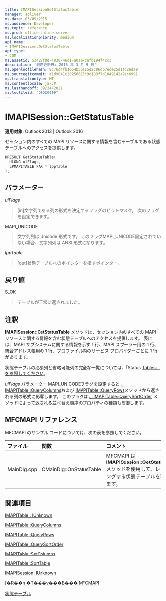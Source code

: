 ```yaml
---
title: IMAPISessionGetStatusTable
manager: soliver
ms.date: 03/09/2015
ms.audience: Developer
ms.topic: reference
ms.prod: office-online-server
ms.localizationpriority: medium
api_name:
- IMAPISession.GetStatusTable
api_type:
- COM
ms.assetid: 53428f8d-4838-46d1-a0ab-cafb194f4cc3
description: '最終更新日: 2015 年 3 月 9 日'
ms.openlocfilehash: 8c76d4fb1654b55a15d2c86db7ede25d1fc26da9
ms.sourcegitcommit: a1d9041c20256616c9c183f7d1049142a7ac6991
ms.translationtype: MT
ms.contentlocale: ja-JP
ms.lasthandoff: 09/24/2021
ms.locfileid: "59620899"
---
```

# <a name="imapisessiongetstatustable"></a>IMAPISession::GetStatusTable

  
  
**適用対象**: Outlook 2013 | Outlook 2016 
  
セッション内のすべての MAPI リソースに関する情報を含むテーブルである状態テーブルへのアクセスを提供します。
  
```cpp
HRESULT GetStatusTable(
  ULONG ulFlags,
  LPMAPITABLE FAR * lppTable
);
```

## <a name="parameters"></a>パラメーター

 _ulFlags_
  
> [in]文字列である列の形式を決定するフラグのビットマスク。 次のフラグを設定できます。
    
MAPI_UNICODE 
  
> 文字列列は Unicode 形式です。 このフラグMAPI_UNICODE設定されていない場合、文字列列は ANSI 形式になります。
    
 _lppTable_
  
> [out]状態テーブルへのポインターを指すポインター。
    
## <a name="return-value"></a>戻り値

S_OK 
  
> テーブルが正常に返されました。
    
## <a name="remarks"></a>注釈

**IMAPISession::GetStatusTable** メソッドは、セッション内のすべての MAPI リソースに関する情報を含む状態テーブルへのアクセスを提供します。 表には、MAPI サブシステムに関する情報を示す 1 行、MAPI スプーラー用の 1 行、統合アドレス帳用の 1 行、プロファイル内のサービス プロバイダーごとに 1 行があります。 
  
状態テーブルの必須列と省略可能列の完全な一覧については、「Status [Tables」を参照してください](status-tables.md)。 
  
_ulFlags_ パラメーター MAPI_UNICODEフラグを設定すると [、IMAPITable::QueryColumns](imapitable-querycolumns.md)および [IMAPITable::QueryRows](imapitable-queryrows.md)メソッドから返される列の形式に影響します。 このフラグは [、IMAPITable::QuerySortOrder](imapitable-querysortorder.md) メソッドによって返される並べ替え順序のプロパティの種類も制御します。 
  
## <a name="mfcmapi-reference"></a>MFCMAPI リファレンス

MFCMAPI のサンプル コードについては、次の表を参照してください。
  
|**ファイル**|**関数**|**コメント**|
|:-----|:-----|:-----|
|MainDlg.cpp  <br/> |CMainDlg::OnStatusTable  <br/> |MFCMAPI は **IMAPISession::GetStatusTable** メソッドを使用して、レンダリングする状態テーブルを取得します。  <br/> |
   
## <a name="see-also"></a>関連項目



[IMAPITable : IUnknown](imapitableiunknown.md)
  
[IMAPITable::QueryColumns](imapitable-querycolumns.md)
  
[IMAPITable::QueryRows](imapitable-queryrows.md)
  
[IMAPITable::QuerySortOrder](imapitable-querysortorder.md)
  
[IMAPITable::SetColumns](imapitable-setcolumns.md)
  
[IMAPITable::SortTable](imapitable-sorttable.md)
  
[IMAPISession: IUnknown](imapisessioniunknown.md)


[�R�[�h �T���v���Ƃ��� MFCMAPI](mfcmapi-as-a-code-sample.md)
  
[状態テーブル](status-tables.md)

